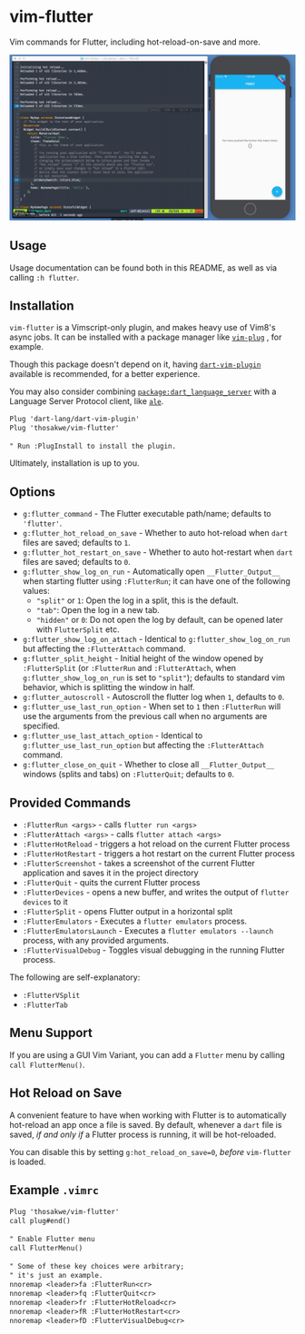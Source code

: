 # vim-flutter
Vim commands for Flutter, including hot-reload-on-save and more.

![Demo usage GIF](demo.gif)

## Usage
Usage documentation can be found both in this README, as well
as via calling `:h flutter`.

## Installation
`vim-flutter` is a Vimscript-only plugin, and makes heavy
use of Vim8's async jobs. It can be installed with a
package manager like
[`vim-plug`](https://github.com/junegunn/vim-plug)
, for example.

Though this package doesn't depend on it, having
[`dart-vim-plugin`](https://github.com/dart-lang/dart-vim-plugin)
available is recommended, for a better experience.

You may also consider combining
[`package:dart_language_server`](https://github.com/natebosch/dart_language_server)
with a Language Server Protocol client, like
[`ale`](https://github.com/w0rp/ale).

```vim
Plug 'dart-lang/dart-vim-plugin'
Plug 'thosakwe/vim-flutter'

" Run :PlugInstall to install the plugin.
```

Ultimately, installation is up to you.

## Options
* `g:flutter_command` - The Flutter executable path/name; defaults to `'flutter'`.
* `g:flutter_hot_reload_on_save` - Whether to auto hot-reload when `dart` files
are saved; defaults to `1`.
* `g:flutter_hot_restart_on_save` - Whether to auto hot-restart when `dart` files
are saved; defaults to `0`.
* `g:flutter_show_log_on_run` - Automatically open `__Flutter_Output__` when starting
flutter using `:FlutterRun`; it can have one of the following values:
  * `"split"` or `1`: Open the log in a split, this is the default.
  * `"tab"`: Open the log in a new tab.
  * `"hidden"` or `0`: Do not open the log by default, can be opened later with `FlutterSplit` etc.
* `g:flutter_show_log_on_attach` - Identical to `g:flutter_show_log_on_run` but affecting
the `:FlutterAttach` command.
* `g:flutter_split_height` - Initial height of the window opened by `:FlutterSplit` (or `:FlutterRun` and
  `:FlutterAttach`, when `g:flutter_show_log_on_run` is set to `"split"`); defaults to standard vim behavior,
  which is splitting the window in half.
* `g:flutter_autoscroll` - Autoscroll the flutter log when `1`, defaults to `0`.
* `g:flutter_use_last_run_option` - When set to `1` then `:FlutterRun` will use the arguments from
the previous call when no arguments are specified.
* `g:flutter_use_last_attach_option` - Identical to `g:flutter_use_last_run_option` but
affecting the `:FlutterAttach` command.
* `g:flutter_close_on_quit` - Whether to close all `__Flutter_Output__` windows (splits and tabs) on `:FlutterQuit`;
defaults to `0`.

## Provided Commands
* `:FlutterRun <args>` - calls `flutter run <args>`
* `:FlutterAttach <args>` - calls `flutter attach <args>`
* `:FlutterHotReload` - triggers a hot reload on the current Flutter process
* `:FlutterHotRestart` - triggers a hot restart on the current Flutter process
* `:FlutterScreenshot` - takes a screenshot of the current Flutter application and saves it in the project directory
* `:FlutterQuit` - quits the current Flutter process
* `:FlutterDevices` - opens a new buffer, and writes the output of `flutter devices` to it
* `:FlutterSplit` - opens Flutter output in a horizontal split
* `:FlutterEmulators` - Executes a `flutter emulators` process.
* `:FlutterEmulatorsLaunch` - Executes a `flutter emulators --launch` process, with any provided
arguments.
* `:FlutterVisualDebug` - Toggles visual debugging in the running Flutter process.

The following are self-explanatory:
* `:FlutterVSplit`
* `:FlutterTab`

## Menu Support
If you are using a GUI Vim Variant, you can add a `Flutter` menu by calling `call FlutterMenu()`.

## Hot Reload on Save
A convenient feature to have when working with Flutter is
to automatically hot-reload an app once a file is saved.
By default, whenever a `dart` file is saved, *if and only if*
a Flutter process is running, it will be hot-reloaded.

You can disable this by setting `g:hot_reload_on_save=0`,
*before* `vim-flutter` is loaded.

## Example `.vimrc`
```vim
Plug 'thosakwe/vim-flutter'
call plug#end()

" Enable Flutter menu
call FlutterMenu()

" Some of these key choices were arbitrary;
" it's just an example.
nnoremap <leader>fa :FlutterRun<cr>
nnoremap <leader>fq :FlutterQuit<cr>
nnoremap <leader>fr :FlutterHotReload<cr>
nnoremap <leader>fR :FlutterHotRestart<cr>
nnoremap <leader>fD :FlutterVisualDebug<cr>
```

